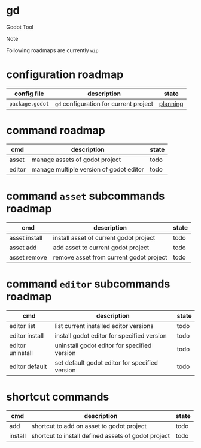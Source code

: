 # gd

Godot Tool

> [!NOTE]
> Following roadmaps are currently `wip`

# configuration roadmap

| config file     | description                            | state                                    |
| --------------- | -------------------------------------- | ---------------------------------------- |
| `package.godot` | `gd` configuration for current project | [planning](/docs/configuration-files.md) |

# command roadmap

| cmd    | description                             | state |
| ------ | --------------------------------------- | ----- |
| asset  | manage assets of godot project          | todo  |
| editor | manage multiple version of godot editor | todo  |

# command `asset` subcommands roadmap

| cmd           | description                             | state |
| ------------- | --------------------------------------- | ----- |
| asset install | install asset of current godot project  | todo  |
| asset add     | add asset to current godot project      | todo  |
| asset remove  | remove asset from current godot project | todo  |

# command `editor` subcommands roadmap

| cmd              | description                                    | state |
| ---------------- | ---------------------------------------------- | ----- |
| editor list      | list current installed editor versions         | todo  |
| editor install   | install godot editor for specified version     | todo  |
| editor uninstall | uninstall godot editor for specified version   | todo  |
| editor default   | set default godot editor for specified version | todo  |

# shortcut commands

| cmd     | description                                         | state |
| ------- | --------------------------------------------------- | ----- |
| add     | shortcut to add on asset to godot project           | todo  |
| install | shortcut to install defined assets of godot project | todo  |
